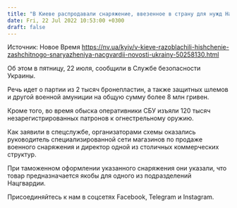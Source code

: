 ```yaml
---
title: "В Киеве распродавали снаряжение, ввезенное в страну для нужд Нацгвардии — СБУ"
date: Fri, 22 Jul 2022 10:53:00 +0300
draft: false
---
```

Источник: Новое Время https://nv.ua/kyiv/v-kieve-razoblachili-hishchenie-zashchitnogo-snaryazheniya-nacgvardii-novosti-ukrainy-50258130.html


Об этом в пятницу, 22 июля, сообщили в Службе безопасности Украины.

Речь идет о партии из 2 тысяч бронепластин, а также защитных шлемов и другой военной амуниции на общую сумму более 8 млн гривен.

Кроме того, во время обыска оперативники СБУ изъяли 120 тысяч незарегистрированных патронов к огнестрельному оружию.

Как заявили в спецслужбе, организаторами схемы оказались руководитель специализированной сети магазинов по продаже военного снаряжения и директор одной из столичных коммерческих структур.

При таможенном оформлении указанного снаряжения они указали, что товар предназначается якобы для одного из подразделений Нацгвардии.

Присоединяйтесь к нам в соцсетях Facebook, Telegram и Instagram.
